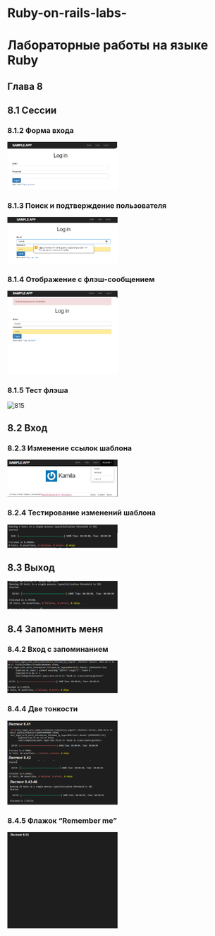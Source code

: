 # Ruby-on-rails-labs-
# Лабораторные работы на языке Ruby

## Глава 8

## 8.1 Сессии

### 8.1.2 Форма входа

<img src="sample_app/png_file/812.png" alt="812" width="250"/>

### 8.1.3 Поиск и подтверждение пользователя

<img src="sample_app/png_file/813.png" alt="813" width="250"/>

### 8.1.4 Отображение с флэш-сообщением

<img src="sample_app/png_file/814.png" alt="814" width="250"/>

### 8.1.5 Тест флэша

<img src="sample_app/png_file/815.png" alt="815" width="250"/>

## 8.2 Вход


### 8.2.3 Изменение ссылок шаблона

<img src="sample_app/png_file/823.png" alt="823" width="250"/>

### 8.2.4 Тестирование изменений шаблона

<img src="sample_app/png_file/824.png" alt="824" width="250"/>

## 8.3 Выход

<img src="sample_app/png_file/830.png" alt="830" width="250"/>

## 8.4 Запомнить меня

### 8.4.2 Вход с запоминанием

<img src="sample_app/png_file/842.png" alt="842" width="250"/>

### 8.4.4 Две тонкости

<img src="sample_app/png_file/844.png" alt="844" width="250"/>

### 8.4.5 Флажок “Remember me”

<img src="sample_app/png_file/845.png" alt="845" width="250"/>


